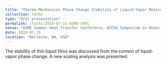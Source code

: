 ```yaml
---
title: "Thermo-Mechanical Phase Change Stability of Liquid-Vapor Meniscus"
collection: talks
type: "Oral presentation"
permalink: /talks/2019-07-15-ASME-SHTC
venue: "ASME Summer Heat Transfer Conference, AIChE Symposium in Honor of Prof. Peter C. Wayner, Jr. II"
date: 2019-07-15
location: "Bellevue, WA, USA"
---
```


The stability of thin liquid films was discussed from the context of liquid-vapor phase change. A new scaling analysis was presented.
